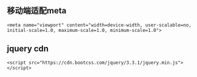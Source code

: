 
## 移动端适配meta
```
<meta name="viewport" content="width=device-width, user-scalable=no, initial-scale=1.0, maximum-scale=1.0, minimum-scale=1.0">
```
## jquery cdn
```
<script src="https://cdn.bootcss.com/jquery/3.3.1/jquery.min.js"></script>
```
